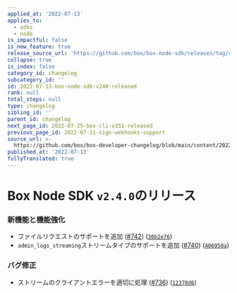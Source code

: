 ```yaml
---
applied_at: '2022-07-13'
applies_to:
  - sdks
  - node
is_impactful: false
is_new_feature: true
release_source_url: 'https://github.com/box/box-node-sdk/releases/tag/v2.4.0'
collapse: true
is_index: false
category_id: changelog
subcategory_id: ''
id: 2022-07-13-box-node-sdk-v240-released
rank: null
total_steps: null
type: changelog
sibling_id: ''
parent_id: changelog
next_page_id: 2022-07-25-box-cli-v331-released
previous_page_id: 2022-07-11-sign-webhooks-support
source_url: >-
  https://github.com/box/box-developer-changelog/blob/main/content/2022/07-13-box-node-sdk-v240-released.md
published_at: '2022-07-13'
fullyTranslated: true
---
```

# Box Node SDK `v2.4.0`のリリース

### 新機能と機能強化

* ファイルリクエストのサポートを追加 ([#742][1]) ([`30b2e76`][2])
* `admin_logs_streaming`ストリームタイプのサポートを追加 ([#740][3]) ([`406950a`][4])

### バグ修正

* ストリームのクライアントエラーを適切に処理 ([#736][5]) ([`12378d6`][6])

[1]: https://github.com/box/box-node-sdk/issues/742

[2]: https://github.com/box/box-node-sdk/commit/30b2e767c6c3af68e1463cc801914f9889dc593c

[3]: https://github.com/box/box-node-sdk/issues/740

[4]: https://github.com/box/box-node-sdk/commit/406950a03af54a022427e0532e889a61e0d25152

[5]: https://github.com/box/box-node-sdk/issues/736

[6]: https://github.com/box/box-node-sdk/commit/12378d6755c2e3cddcb79439cdcbbe8e1e61df13
